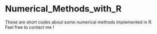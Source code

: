 # Numerical_Methods_with_R
These are short codes about some numerical methods implemented in R.
Feel free to contact me !
